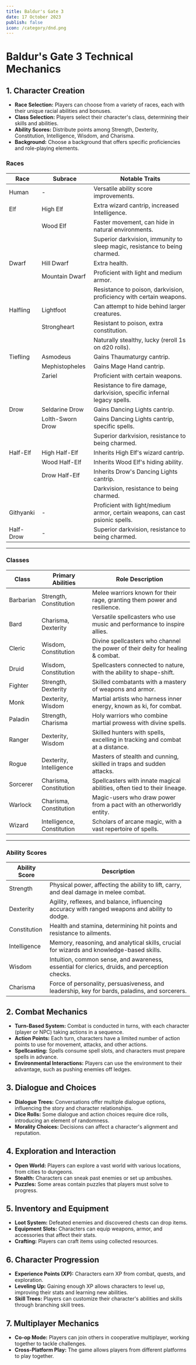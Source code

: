 ```yaml
---
title: Baldur's Gate 3
date: 17 October 2023
publish: false
icon: /category/dnd.png
---
```

# Baldur's Gate 3 Technical Mechanics

## 1. **Character Creation**
- **Race Selection:** Players can choose from a variety of races, each with their unique racial abilities and bonuses.
- **Class Selection:** Players select their character's class, determining their skills and abilities.
- **Ability Scores:** Distribute points among Strength, Dexterity, Constitution, Intelligence, Wisdom, and Charisma.
- **Background:** Choose a background that offers specific proficiencies and role-playing elements.

### Races

| Race       | Subrace          | Notable Traits                                                              |
|------------|------------------|-----------------------------------------------------------------------------|
| Human      | -                | Versatile ability score improvements.                                       |
| Elf        | High Elf         | Extra wizard cantrip, increased Intelligence.                               |
|            | Wood Elf         | Faster movement, can hide in natural environments.                          |
|            |                  | Superior darkvision, immunity to sleep magic, resistance to being charmed.  |
| Dwarf      | Hill Dwarf       | Extra health.                                                               |
|            | Mountain Dwarf   | Proficient with light and medium armor.                                     |
|            |                  | Resistance to poison, darkvision, proficiency with certain weapons.         |
| Halfling   | Lightfoot        | Can attempt to hide behind larger creatures.                                |
|            | Strongheart      | Resistant to poison, extra constitution.                                    |
|            |                  | Naturally stealthy, lucky (reroll 1s on d20 rolls).                         |
| Tiefling   | Asmodeus         | Gains Thaumaturgy cantrip.                                                  |
|            | Mephistopheles   | Gains Mage Hand cantrip.                                                    |
|            | Zariel           | Proficient with certain weapons.                                            |
|            |                  | Resistance to fire damage, darkvision, specific infernal legacy spells.     |
| Drow       | Seldarine Drow   | Gains Dancing Lights cantrip.                                               |
|            | Lolth-Sworn Drow | Gains Dancing Lights cantrip, specific spells.                              |
|            |                  | Superior darkvision, resistance to being charmed.                           |
| Half-Elf   | High Half-Elf    | Inherits High Elf's wizard cantrip.                                         |
|            | Wood Half-Elf    | Inherits Wood Elf's hiding ability.                                         |
|            | Drow Half-Elf    | Inherits Drow's Dancing Lights cantrip.                                     |
|            |                  | Darkvision, resistance to being charmed.                                    |
| Githyanki  | -                | Proficient with light/medium armor, certain weapons, can cast psionic spells.|
| Half-Drow  | -                | Superior darkvision, resistance to being charmed.                           |

---

### Classes

| Class          | Primary Abilities     | Role Description                                                             |
|----------------|-----------------------|------------------------------------------------------------------------------|
| Barbarian      | Strength, Constitution| Melee warriors known for their rage, granting them power and resilience.     |
| Bard           | Charisma, Dexterity   | Versatile spellcasters who use music and performance to inspire allies.      |
| Cleric         | Wisdom, Constitution  | Divine spellcasters who channel the power of their deity for healing & combat.|
| Druid          | Wisdom, Constitution  | Spellcasters connected to nature, with the ability to shape-shift.            |
| Fighter        | Strength, Dexterity   | Skilled combatants with a mastery of weapons and armor.                      |
| Monk           | Dexterity, Wisdom     | Martial artists who harness inner energy, known as ki, for combat.           |
| Paladin        | Strength, Charisma    | Holy warriors who combine martial prowess with divine spells.                 |
| Ranger         | Dexterity, Wisdom     | Skilled hunters with spells, excelling in tracking and combat at a distance. |
| Rogue          | Dexterity, Intelligence| Masters of stealth and cunning, skilled in traps and sudden attacks.          |
| Sorcerer       | Charisma, Constitution| Spellcasters with innate magical abilities, often tied to their lineage.      |
| Warlock        | Charisma, Constitution| Magic-users who draw power from a pact with an otherworldly entity.           |
| Wizard         | Intelligence, Constitution | Scholars of arcane magic, with a vast repertoire of spells.               |

---

### Ability Scores

| Ability Score | Description                                                                                     |
|---------------|-------------------------------------------------------------------------------------------------|
| Strength      | Physical power, affecting the ability to lift, carry, and deal damage in melee combat.          |
| Dexterity     | Agility, reflexes, and balance, influencing accuracy with ranged weapons and ability to dodge.  |
| Constitution  | Health and stamina, determining hit points and resistance to ailments.                           |
| Intelligence  | Memory, reasoning, and analytical skills, crucial for wizards and knowledge-based skills.       |
| Wisdom        | Intuition, common sense, and awareness, essential for clerics, druids, and perception checks.   |
| Charisma      | Force of personality, persuasiveness, and leadership, key for bards, paladins, and sorcerers.   |



## 2. **Combat Mechanics**
- **Turn-Based System:** Combat is conducted in turns, with each character (player or NPC) taking actions in a sequence.
- **Action Points:** Each turn, characters have a limited number of action points to use for movement, attacks, and other actions.
- **Spellcasting:** Spells consume spell slots, and characters must prepare spells in advance.
- **Environmental Interactions:** Players can use the environment to their advantage, such as pushing enemies off ledges.

## 3. **Dialogue and Choices**
- **Dialogue Trees:** Conversations offer multiple dialogue options, influencing the story and character relationships.
- **Dice Rolls:** Some dialogue and action choices require dice rolls, introducing an element of randomness.
- **Morality Choices:** Decisions can affect a character's alignment and reputation.

## 4. **Exploration and Interaction**
- **Open World:** Players can explore a vast world with various locations, from cities to dungeons.
- **Stealth:** Characters can sneak past enemies or set up ambushes.
- **Puzzles:** Some areas contain puzzles that players must solve to progress.

## 5. **Inventory and Equipment**
- **Loot System:** Defeated enemies and discovered chests can drop items.
- **Equipment Slots:** Characters can equip weapons, armor, and accessories that affect their stats.
- **Crafting:** Players can craft items using collected resources.

## 6. **Character Progression**
- **Experience Points (XP):** Characters earn XP from combat, quests, and exploration.
- **Leveling Up:** Gaining enough XP allows characters to level up, improving their stats and learning new abilities.
- **Skill Trees:** Players can customize their character's abilities and skills through branching skill trees.

## 7. **Multiplayer Mechanics**
- **Co-op Mode:** Players can join others in cooperative multiplayer, working together to tackle challenges.
- **Cross-Platform Play:** The game allows players from different platforms to play together.

